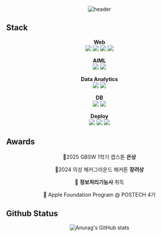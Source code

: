 <p align="center">
  <img src="https://capsule-render.vercel.app/api?type=soft&color=0:306998,100:FFD43B&height=300&section=header&text=HIGHSCHOOL%20DEV-nl-INGYU%20CHOI&fontSize=60" alt="header" />
</p>

## Stack

<p align="center">
  <b>Web</b><br/>
  <img src="https://img.shields.io/badge/HTML5-E34F26?style=for-the-badge&logo=html5&logoColor=white" />
  <img src="https://img.shields.io/badge/CSS3-1572B6?style=for-the-badge&logo=css3&logoColor=white" />
  <img src="https://img.shields.io/badge/JavaScript-F7DF1E?style=for-the-badge&logo=javascript&logoColor=black" />
  <img src="https://img.shields.io/badge/Flask-000000?style=for-the-badge&logo=flask&logoColor=white" />
</p>

<p align="center">
  <b>AIML</b><br/>
  <img src="https://img.shields.io/badge/Python-3776AB?style=for-the-badge&logo=python&logoColor=white" />
  <img src="https://img.shields.io/badge/TensorFlow-FF6F00?style=for-the-badge&logo=tensorflow&logoColor=white" />
</p>

<p align="center">
  <b>Data Analytics</b><br/>
  <img src="https://img.shields.io/badge/Python-3776AB?style=for-the-badge&logo=python&logoColor=white" />
  <img src="https://img.shields.io/badge/R-276DC3?style=for-the-badge&logo=r&logoColor=white" />
</p>

<p align="center">
  <b>DB</b><br/>
  <img src="https://img.shields.io/badge/MongoDB-4EA94B?style=for-the-badge&logo=mongodb&logoColor=white" />
  <img src="https://img.shields.io/badge/SQLite-07405E?style=for-the-badge&logo=sqlite&logoColor=white" />
</p>

<p align="center">
  <b>Deploy</b><br/>
  <img src="https://img.shields.io/badge/Amazon_AWS-FF9900?style=for-the-badge&logo=amazonaws&logoColor=white" />
  <img src="https://img.shields.io/badge/Google_Cloud-4285F4?style=for-the-badge&logo=google-cloud&logoColor=white" />
  <img src="https://img.shields.io/badge/GitHub_Actions-2088FF?style=for-the-badge&logo=github-actions&logoColor=white" />
</p>

## Awards

<p align="center">
  <p align="center">🥈2025 GBSW 1학기 캡스톤 <b>은상</b></p>
  <p align="center">🥉2024 의성 해커그라운드 해커톤 <b>장려상</b></p>
  <p align="center">📜 <b>정보처리기능사</b> 취득</p>
  <p align="center">🍎 Apple Foundation Program @ POSTECH 4기</p>
</p>

## Github Status
<p align="center">
  <img src="https://github-readme-stats.vercel.app/api?username=yeeeengyu&show_icons=true&theme=merko" alt="Anurag's GitHub stats" />
</p>
